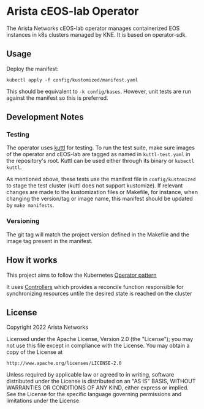 # Arista cEOS-lab Operator
The Arista Networks cEOS-lab operator manages containerized EOS instances in k8s clusters managed
by KNE. It is based on operator-sdk.

## Usage
Deploy the manifest:
```
kubectl apply -f config/kustomized/manifest.yaml
```
This should be equivalent to `-k config/bases`. However, unit tests are run against the manifest
so this is preferred.

## Development Notes

### Testing
The operator uses [kuttl](https://kuttl.dev/) for testing. To run the test suite, make sure images
of the operator and cEOS-lab are tagged as named in `kuttl-test.yaml` in the repository's root.
Kuttl can be used either through its binary or `kubectl kuttl`.

As mentioned above, these tests use the manifest file in `config/kustomized` to stage the test
cluster (kuttl does not support kustomize). If relevant changes are made to the kustomization files
or Makefile, for instance, when changing the version/tag or image name, this manifest should
be updated by `make manifests`.

### Versioning
The git tag will match the project version defined in the Makefile and the image tag present in
the manifest.

## How it works
This project aims to follow the Kubernetes [Operator pattern](https://kubernetes.io/docs/concepts/extend-kubernetes/operator/)

It uses [Controllers](https://kubernetes.io/docs/concepts/architecture/controller/) 
which provides a reconcile function responsible for synchronizing resources untile the desired state is reached on the cluster 

## License

Copyright 2022 Arista Networks

Licensed under the Apache License, Version 2.0 (the "License");
you may not use this file except in compliance with the License.
You may obtain a copy of the License at

    http://www.apache.org/licenses/LICENSE-2.0

Unless required by applicable law or agreed to in writing, software
distributed under the License is distributed on an "AS IS" BASIS,
WITHOUT WARRANTIES OR CONDITIONS OF ANY KIND, either express or implied.
See the License for the specific language governing permissions and
limitations under the License.
